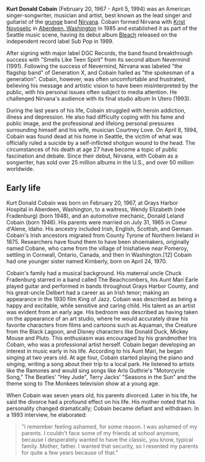 ﻿**Kurt Donald Cobain** (February 20, 1967 - April 5, 1994) was an American singer-songwriter, musician 
and artist, best known as the lead singer and guitarist of the 
[grunge](http://en.wikipedia.org/wiki/Grunge) band 
[Nirvana](http://en.wikipedia.org/wiki/Nirvana_(band)). 
Cobain formed Nirvana with 
[Krist Novoselic](http://en.wikipedia.org/wiki/Krist_Novoselic)
in 
[Aberdeen, Washington](http://en.wikipedia.org/wiki/Aberdeen,_Washington) in 1985 
and established it as part of the Seattle music scene, having its debut album 
[Bleach](http://en.wikipedia.org//wiki/Bleach_(album)) released on the independent 
record label Sub Pop in 1989.

After signing with major label DGC Records, the band found breakthrough success with 
"Smells Like Teen Spirit" from its second album Nevermind (1991). Following the success of Nevermind, 
Nirvana was labeled "the flagship band" of Generation X, and Cobain hailed as "the spokesman of a 
generation". Cobain, however, was often uncomfortable and frustrated, believing his message and 
artistic vision to have been misinterpreted by the public, with his personal issues often subject to 
media attention. He challenged Nirvana's audience with its final studio album In Utero (1993).

During the last years of his life, Cobain struggled with heroin addiction, illness and depression. 
He also had difficulty coping with his fame and public image, and the professional and lifelong 
personal pressures surrounding himself and his wife, musician Courtney Love. On April 8, 1994, 
Cobain was found dead at his home in Seattle, the victim of what was officially ruled a suicide by a 
self-inflicted shotgun wound to the head. The circumstances of his death at age 27 have become a topic 
of public fascination and debate. Since their debut, Nirvana, with Cobain as a songwriter, has sold 
over 25 million albums in the U.S., and over 50 million worldwide.

## Early life

Kurt Donald Cobain was born on February 20, 1967, at Grays Harbor Hospital in Aberdeen, Washington, 
to a waitress, Wendy Elizabeth (née Fradenburg) (born 1948), and an automotive mechanic, 
Donald Leland Cobain (born 1946). His parents were married on July 31, 1965 in Coeur d'Alene, Idaho. 
His ancestry included Irish, English, Scottish, and German. Cobain's Irish ancestors 
migrated from County Tyrone of Northern Ireland in 1875. Researchers have found them to have been 
shoemakers, originally named Cobane, who came from the village of Inishatieve near Pomeroy, settling 
in Cornwall, Ontario, Canada, and then in Washington.[12] Cobain had one younger sister named Kimberly, 
born on April 24, 1970. 

Cobain's family had a musical background. His maternal uncle Chuck Fradenburg starred in a band called 
The Beachcombers, his Aunt Mari Earle played guitar and performed in bands throughout Grays Harbor 
County, and his great-uncle Delbert had a career as an Irish tenor; making an appearance in the 1930 
film King of Jazz. Cobain was described as being a happy and excitable, while sensitive and caring 
child. His talent as an artist was evident from an early age. His bedroom was described as having taken 
on the appearance of an art studio, where he would accurately draw his favorite characters from 
films and cartoons such as Aquaman, the Creature from the Black Lagoon, and Disney characters like 
Donald Duck, Mickey Mouse and Pluto. This enthusiasm was encouraged by his grandmother Iris Cobain, 
who was a professional artist herself. Cobain began developing an interest in music early in his life. 
According to his Aunt Mari, he began singing at two years old. At age four, Cobain started playing the 
piano and singing, writing a song about their trip to a local park. He listened to artists like the 
Ramones and would sing songs like Arlo Guthrie's "Motorcycle Song," The Beatles' "Hey Jude", Terry 
Jacks' "Seasons in the Sun" and the theme song to The Monkees television show at a young age. 

When Cobain was seven years old, his parents divorced. Later in his life, he said the divorce had a 
profound effect on his life. His mother noted that his personality changed dramatically; Cobain became 
defiant and withdrawn. In a 1993 interview, he elaborated:

> "I remember feeling ashamed, for some reason. I was ashamed of my parents. 
> I couldn't face some of my friends at school anymore, because I desperately wanted to have the 
> classic, you know, typical family. Mother, father. I wanted that security, so I resented my parents 
> for quite a few years because of that."